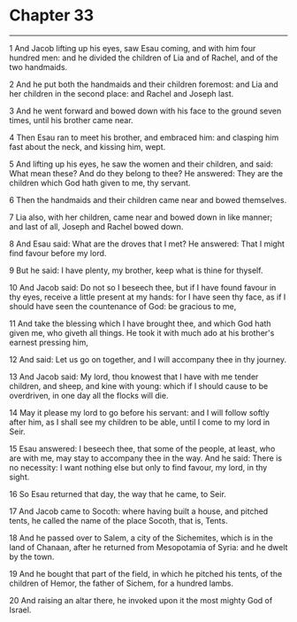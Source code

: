 # Chapter 33

***

1 And Jacob lifting up his eyes, saw Esau coming, and with him four hundred men: and he divided the children of Lia and of Rachel, and of the two handmaids.

2 And he put both the handmaids and their children foremost: and Lia and her children in the second place: and Rachel and Joseph last.

3 And he went forward and bowed down with his face to the ground seven times, until his brother came near.

4 Then Esau ran to meet his brother, and embraced him: and clasping him fast about the neck, and kissing him, wept.

5 And lifting up his eyes, he saw the women and their children, and said: What mean these? And do they belong to thee? He answered: They are the children which God hath given to me, thy servant.

6 Then the handmaids and their children came near and bowed themselves.

7 Lia also, with her children, came near and bowed down in like manner; and last of all, Joseph and Rachel bowed down.

8 And Esau said: What are the droves that I met? He answered: That I might find favour before my lord.

9 But he said: I have plenty, my brother, keep what is thine for thyself.

10 And Jacob said: Do not so I beseech thee, but if I have found favour in thy eyes, receive a little present at my hands: for I have seen thy face, as if I should have seen the countenance of God: be gracious to me,

11 And take the blessing which I have brought thee, and which God hath given me, who giveth all things. He took it with much ado at his brother's earnest pressing him,

12 And said: Let us go on together, and I will accompany thee in thy journey.

13 And Jacob said: My lord, thou knowest that I have with me tender children, and sheep, and kine with young: which if I should cause to be overdriven, in one day all the flocks will die.

14 May it please my lord to go before his servant: and I will follow softly after him, as I shall see my children to be able, until I come to my lord in Seir.

15 Esau answered: I beseech thee, that some of the people, at least, who are with me, may stay to accompany thee in the way. And he said: There is no necessity: I want nothing else but only to find favour, my lord, in thy sight.

16 So Esau returned that day, the way that he came, to Seir.

17 And Jacob came to Socoth: where having built a house, and pitched tents, he called the name of the place Socoth, that is, Tents.

18 And he passed over to Salem, a city of the Sichemites, which is in the land of Chanaan, after he returned from Mesopotamia of Syria: and he dwelt by the town.

19 And he bought that part of the field, in which he pitched his tents, of the children of Hemor, the father of Sichem, for a hundred lambs.

20 And raising an altar there, he invoked upon it the most mighty God of Israel.


